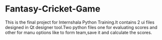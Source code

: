 # Fantasy-Cricket-Game
This is the final project for Internshala Python Training.It contains 2 ui files designed in Qt designer tool.Two python files one for evaluating scores and other for manu options like to form team,save it and calculate the scores.

